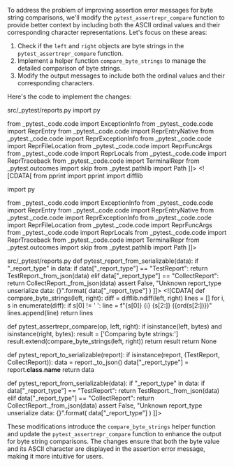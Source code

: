 To address the problem of improving assertion error messages for byte string comparisons, we'll modify the `pytest_assertrepr_compare` function to provide better context by including both the ASCII ordinal values and their corresponding character representations. Let's focus on these areas:

1. Check if the `left` and `right` objects are byte strings in the `pytest_assertrepr_compare` function.
2. Implement a helper function `compare_byte_strings` to manage the detailed comparison of byte strings.
3. Modify the output messages to include both the ordinal values and their corresponding characters.

Here's the code to implement the changes:

<change>
<file change-number-for-this-file="1">src/_pytest/reports.py</file>
<original line-count="14" no-ellipsis="true"><![CDATA[
from pprint import pprint

import py

from _pytest._code.code import ExceptionInfo
from _pytest._code.code import ReprEntry
from _pytest._code.code import ReprEntryNative
from _pytest._code.code import ReprExceptionInfo
from _pytest._code.code import ReprFileLocation
from _pytest._code.code import ReprFuncArgs
from _pytest._code.code import ReprLocals
from _pytest._code.code import ReprTraceback
from _pytest._code.code import TerminalRepr
from _pytest.outcomes import skip
from _pytest.pathlib import Path
]]></original>
<modified no-ellipsis="true"><![CDATA[
from pprint import pprint
import difflib

import py

from _pytest._code.code import ExceptionInfo
from _pytest._code.code import ReprEntry
from _pytest._code.code import ReprEntryNative
from _pytest._code.code import ReprExceptionInfo
from _pytest._code.code import ReprFileLocation
from _pytest._code.code import ReprFuncArgs
from _pytest._code.code import ReprLocals
from _pytest._code.code import ReprTraceback
from _pytest._code.code import TerminalRepr
from _pytest.outcomes import skip
from _pytest.pathlib import Path
]]></modified>
</change>

<change>
<file change-number-for-this-file="2">src/_pytest/reports.py</file>
<original line-count="16" no-ellipsis="true"><![CDATA[
def pytest_report_to_serializable(report):
    if isinstance(report, (TestReport, CollectReport)):
        data = report._to_json()
        data["_report_type"] = report.__class__.__name__
        return data


def pytest_report_from_serializable(data):
    if "_report_type" in data:
        if data["_report_type"] == "TestReport":
            return TestReport._from_json(data)
        elif data["_report_type"] == "CollectReport":
            return CollectReport._from_json(data)
        assert False, "Unknown report_type unserialize data: {}".format(
            data["_report_type"]
        )
]]></original>
<modified no-ellipsis="true"><![CDATA[
def compare_byte_strings(left, right):
    diff = difflib.ndiff(left, right)
    lines = []
    for i, s in enumerate(diff):
        if s[0] != ' ':
            line = f"{s[0]} {i} {s[2:]} ({ord(s[2:])})"
            lines.append(line)
    return lines


def pytest_assertrepr_compare(op, left, right):
    if isinstance(left, bytes) and isinstance(right, bytes):
        result = ['Comparing byte strings:']
        result.extend(compare_byte_strings(left, right))
        return result
    return None


def pytest_report_to_serializable(report):
    if isinstance(report, (TestReport, CollectReport)):
        data = report._to_json()
        data["_report_type"] = report.__class__.__name__
        return data


def pytest_report_from_serializable(data):
    if "_report_type" in data:
        if data["_report_type"] == "TestReport":
            return TestReport._from_json(data)
        elif data["_report_type"] == "CollectReport":
            return CollectReport._from_json(data)
        assert False, "Unknown report_type unserialize data: {}".format(
            data["_report_type"]
        )
]]></modified>
</change>

These modifications introduce the `compare_byte_strings` helper function and update the `pytest_assertrepr_compare` function to enhance the output for byte string comparisons. The changes ensure that both the byte value and its ASCII character are displayed in the assertion error message, making it more intuitive for users.
